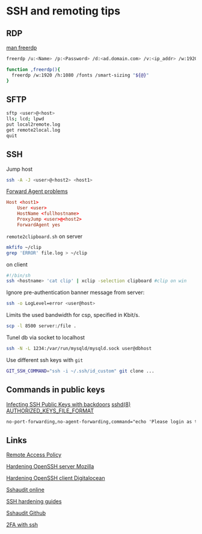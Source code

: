 # SSH and remoting tips

## RDP

[man freerdp](https://github.com/awakecoding/FreeRDP-Manuals/blob/master/User/FreeRDP-User-Manual.markdown)

```sh
freerdp /u:<Name> /p:<Password> /d:<ad.domain.com> /v:<ip_addr> /w:1920 /h:1080 /fonts /smart-sizing
```

```bash
function ,freerdp(){
  freerdp /w:1920 /h:1080 /fonts /smart-sizing "${@}"
}
```

## SFTP

```sh
sftp <user>@<host>
lls; lcd; lpwd
put local2remote.log  
get remote2local.log
quit
```

## SSH

Jump host

```sh
ssh -A -J <user>@<host2> <host1>
```

[Forward Agent problems](https://www.qualys.com/2023/07/19/cve-2023-38408/rce-openssh-forwarded-ssh-agent.txt)

```conf
Host <host1>
    User <user>
    HostName <fullhostname>
    ProxyJump <user>@<host2>
    ForwardAgent yes
```

`remote2clipboard.sh`
on server

```sh
mkfifo ~/clip
grep 'ERROR' file.log > ~/clip
```

on client

```sh
#!/bin/sh
ssh <hostname> 'cat clip' | xclip -selection clipboard #clip on win
```

Ignore pre-authentication banner message from server:

```sh
ssh -o LogLevel=error <user@host>
```

Limits the used bandwidth for csp, specified in Kbit/s.

```sh
scp -l 8500 server:/file .
```

Tunel db via socket to localhost

```sh
ssh -N -L 1234:/var/run/mysqld/mysqld.sock user@dbhost
```

Use different ssh keys with `git`

```sh
GIT_SSH_COMMAND="ssh -i ~/.ssh/id_custom" git clone ...
```

## Commands in public keys

[Infecting SSH Public Keys with backdoors](https://blog.thc.org/infecting-ssh-public-keys-with-backdoors) [sshd(8) AUTHORIZED_KEYS_FILE_FORMAT](https://man.openbsd.org/OpenBSD-current/man8/sshd.8#AUTHORIZED_KEYS_FILE_FORMAT)

```txt
no-port-forwarding,no-agent-forwarding,command="echo 'Please login as the user \"ubuntu\" rather than the user \"root\".';echo;sleep 10;exit 142" ssh-ed25519 AAAA...

```

## Links

[Remote Access Policy](https://www.stigviewer.com/stig/remote_access_policy/)

[Hardening OpenSSH server Mozilla](https://infosec.mozilla.org/guidelines/openssh)

[Hardening OpenSSH client Digitalocean](https://www.digitalocean.com/community/tutorials/how-to-harden-openssh-client-on-ubuntu-18-04)

[Sshaudit online](https://www.sshaudit.com/)

[SSH hardening guides](https://www.sshaudit.com/hardening_guides.html)

[Sshaudit Github](https://github.com/jtesta/ssh-audit)

[2FA with ssh](https://www.digitalocean.com/community/tutorials/how-to-set-up-multi-factor-authentication-for-ssh-on-ubuntu-20-04)
